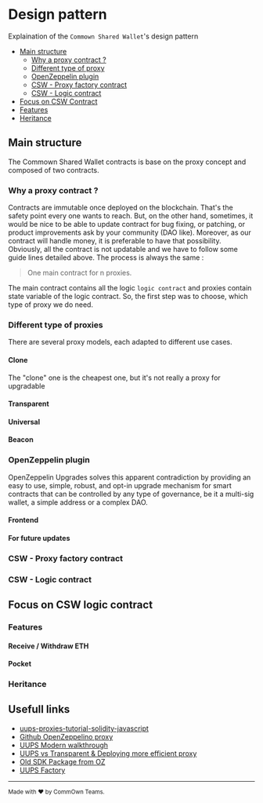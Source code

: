 # Design pattern

Explaination of the `Commown Shared Wallet`'s design pattern

-   [Main structure](#main-structure)
    -   [Why a proxy contract ?](#why-a-proxy)
    -   [Different type of proxy](#different-proxy)
    -   [OpenZeppelin plugin](#oz-plugin)
    -   [CSW - Proxy factory contract](#csw-proxy-factory)
    -   [CSW - Logic contract](#csw-logic-contract)
-   [Focus on CSW Contract](#focus-csw-logic-contract)
  -   [Features](#csw-features)
  -   [Heritance](#csw-heritance)

## Main structure <a name="main-structure"></a>
The Commown Shared Wallet contracts is base on the proxy concept and composed of two contracts.

### Why a proxy contract ? <a name="why-a-proxy"></a>
Contracts are immutable once deployed on the blockchain. That's the safety point every one wants to reach.
But, on the other hand, sometimes, it would be nice to be able to update contract for bug fixing, or patching, or product improvements ask by your community (DAO like). Moreover, as our contract will handle money, it is preferable to have that possibility.
Obviously, all the contract is not updatable and we have to follow some guide lines detailed above.
The process is always the same : 

> One main contract for n proxies.
 
The main contract contains all the logic `logic contract` and proxies contain state variable of the logic contract.
So, the first step was to choose, which type of proxy we do need.

### Different type of proxies <a name="different-proxy"></a>
There are several proxy models, each adapted to different use cases.
#### Clone
The "clone" one is the cheapest one, but it's not really a proxy for upgradable
#### Transparent
#### Universal
#### Beacon

### OpenZeppelin plugin <a name="oz-plugin"></a>
OpenZeppelin Upgrades solves this apparent contradiction by providing an easy to use, simple, robust, and opt-in upgrade mechanism for smart contracts that can be controlled by any type of governance, be it a multi-sig wallet, a simple address or a complex DAO.
#### Frontend
#### For future updates

### CSW - Proxy factory contract <a name="csw-proxy-factory"></a>
### CSW - Logic contract <a name="csw-logic-contract"></a>

## Focus on CSW logic contract <a name="focus-csw-logic-contract"></a>
### Features <a name="csw-features"></a>
#### Receive / Withdraw ETH
#### Pocket

### Heritance <a name="csw-heritance"></a>

## Usefull links <a name="usefull-links"></a>

-   [uups-proxies-tutorial-solidity-javascript](https://forum.openzeppelin.com/t/uups-proxies-tutorial-solidity-javascript/7786)
-   [Github OpenZeppelino proxy](https://github.com/OpenZeppelin/openzeppelin-contracts/tree/master/contracts/proxy)
-   [UUPS Modern walkthrough](https://r48b1t.medium.com/universal-upgrade-proxy-proxyfactory-a-modern-walkthrough-22d293e369cb)
-   [UUPS vs Transparent & Deploying more efficient proxy](https://www.youtube.com/watch?v=kWUDTZhxKZI)
-   [Old SDK Package from OZ](https://github.com/OpenZeppelin/openzeppelin-sdk/tree/master/packages/lib/contracts/upgradeability)
-   [UUPS Factory](https://forum.openzeppelin.com/t/deploying-upgradeable-proxies-and-proxy-admin-from-factory-contract/12132/12)

---

<sup>Made with ♥ by CommOwn Teams.</sup>

